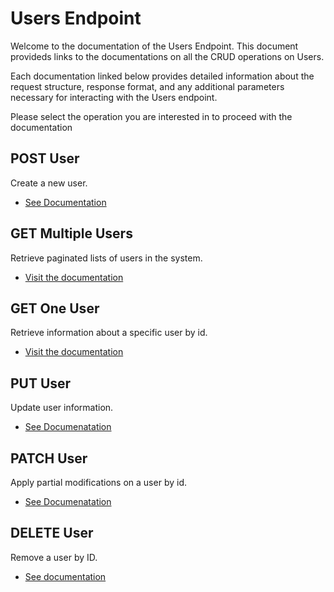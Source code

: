 # Users Endpoint
Welcome to the documentation of the Users Endpoint. This document provideds links to the documentations on all the CRUD operations on Users.
 
Each documentation linked below provides detailed information about the request structure, response format, and any additional parameters necessary for interacting with the Users endpoint.

Please select the operation you are interested in to proceed with the documentation

## POST User
Create a new user.
- [See Documentation](./post.md)

## GET Multiple Users
Retrieve paginated lists of users in the system.
- [Visit the documentation](./get.md)

## GET One User
Retrieve information about a specific user by id.
- [Visit the documentation](./[id]/get.md)


## PUT User
Update user information.
- [See Documenatation](./[id]/put.md)

## PATCH User
Apply partial modifications on a user by id.
- [See Documenatation](./[id]/patch.md)

## DELETE User
Remove a user by ID.
- [See documentation](./[id]/delete.md)




